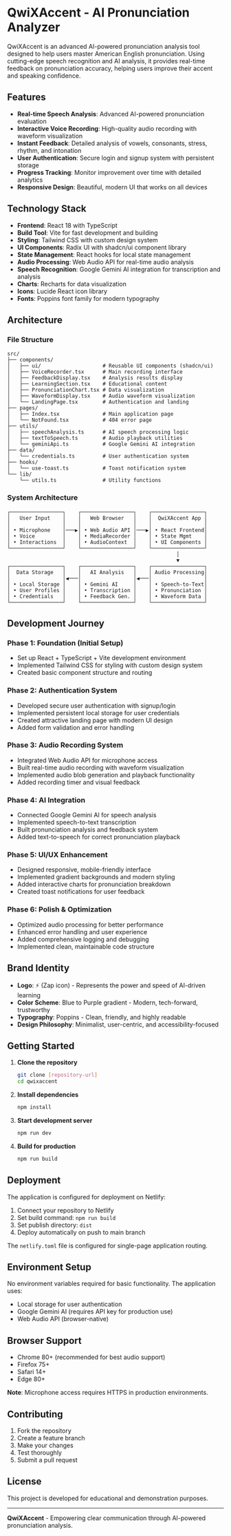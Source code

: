 
# QwiXAccent - AI Pronunciation Analyzer

QwiXAccent is an advanced AI-powered pronunciation analysis tool designed to help users master American English pronunciation. Using cutting-edge speech recognition and AI analysis, it provides real-time feedback on pronunciation accuracy, helping users improve their accent and speaking confidence.

## Features

- **Real-time Speech Analysis**: Advanced AI-powered pronunciation evaluation
- **Interactive Voice Recording**: High-quality audio recording with waveform visualization
- **Instant Feedback**: Detailed analysis of vowels, consonants, stress, rhythm, and intonation
- **User Authentication**: Secure login and signup system with persistent storage
- **Progress Tracking**: Monitor improvement over time with detailed analytics
- **Responsive Design**: Beautiful, modern UI that works on all devices

## Technology Stack

- **Frontend**: React 18 with TypeScript
- **Build Tool**: Vite for fast development and building
- **Styling**: Tailwind CSS with custom design system
- **UI Components**: Radix UI with shadcn/ui component library
- **State Management**: React hooks for local state management
- **Audio Processing**: Web Audio API for real-time audio analysis
- **Speech Recognition**: Google Gemini AI integration for transcription and analysis
- **Charts**: Recharts for data visualization
- **Icons**: Lucide React icon library
- **Fonts**: Poppins font family for modern typography

## Architecture

### File Structure
```
src/
├── components/
│   ├── ui/                    # Reusable UI components (shadcn/ui)
│   ├── VoiceRecorder.tsx      # Main recording interface
│   ├── FeedbackDisplay.tsx    # Analysis results display
│   ├── LearningSection.tsx    # Educational content
│   ├── PronunciationChart.tsx # Data visualization
│   ├── WaveformDisplay.tsx    # Audio waveform visualization
│   └── LandingPage.tsx        # Authentication and landing
├── pages/
│   ├── Index.tsx              # Main application page
│   └── NotFound.tsx           # 404 error page
├── utils/
│   ├── speechAnalysis.ts      # AI speech processing logic
│   ├── textToSpeech.ts        # Audio playback utilities
│   └── geminiApi.ts           # Google Gemini AI integration
├── data/
│   └── credentials.ts         # User authentication system
├── hooks/
│   └── use-toast.ts           # Toast notification system
└── lib/
    └── utils.ts               # Utility functions
```

### System Architecture

```
┌─────────────────┐    ┌─────────────────┐    ┌─────────────────┐
│   User Input    │    │   Web Browser   │    │  QwiXAccent App │
│                 │    │                 │    │                 │
│ • Microphone    │───▶│ • Web Audio API │───▶│ • React Frontend│
│ • Voice         │    │ • MediaRecorder │    │ • State Mgmt    │
│ • Interactions  │    │ • AudioContext  │    │ • UI Components │
└─────────────────┘    └─────────────────┘    └─────────────────┘
                                                       │
                                                       ▼
┌─────────────────┐    ┌─────────────────┐    ┌─────────────────┐
│  Data Storage   │    │   AI Analysis   │    │ Audio Processing│
│                 │◀───│                 │◀───│                 │
│ • Local Storage │    │ • Gemini AI     │    │ • Speech-to-Text│
│ • User Profiles │    │ • Transcription │    │ • Pronunciation │
│ • Credentials   │    │ • Feedback Gen. │    │ • Waveform Data │
└─────────────────┘    └─────────────────┘    └─────────────────┘
```

## Development Journey

### Phase 1: Foundation (Initial Setup)
- Set up React + TypeScript + Vite development environment
- Implemented Tailwind CSS for styling with custom design system
- Created basic component structure and routing

### Phase 2: Authentication System
- Developed secure user authentication with signup/login
- Implemented persistent local storage for user credentials
- Created attractive landing page with modern UI design
- Added form validation and error handling

### Phase 3: Audio Recording System
- Integrated Web Audio API for microphone access
- Built real-time audio recording with waveform visualization
- Implemented audio blob generation and playback functionality
- Added recording timer and visual feedback

### Phase 4: AI Integration
- Connected Google Gemini AI for speech analysis
- Implemented speech-to-text transcription
- Built pronunciation analysis and feedback system
- Added text-to-speech for correct pronunciation playback

### Phase 5: UI/UX Enhancement
- Designed responsive, mobile-friendly interface
- Implemented gradient backgrounds and modern styling
- Added interactive charts for pronunciation breakdown
- Created toast notifications for user feedback

### Phase 6: Polish & Optimization
- Optimized audio processing for better performance
- Enhanced error handling and user experience
- Added comprehensive logging and debugging
- Implemented clean, maintainable code structure

## Brand Identity

- **Logo**: ⚡ (Zap icon) - Represents the power and speed of AI-driven learning
- **Color Scheme**: Blue to Purple gradient - Modern, tech-forward, trustworthy
- **Typography**: Poppins - Clean, friendly, and highly readable
- **Design Philosophy**: Minimalist, user-centric, and accessibility-focused

## Getting Started

1. **Clone the repository**
   ```bash
   git clone [repository-url]
   cd qwixaccent
   ```

2. **Install dependencies**
   ```bash
   npm install
   ```

3. **Start development server**
   ```bash
   npm run dev
   ```

4. **Build for production**
   ```bash
   npm run build
   ```

## Deployment

The application is configured for deployment on Netlify:

1. Connect your repository to Netlify
2. Set build command: `npm run build`
3. Set publish directory: `dist`
4. Deploy automatically on push to main branch

The `netlify.toml` file is configured for single-page application routing.

## Environment Setup

No environment variables required for basic functionality. The application uses:
- Local storage for user authentication
- Google Gemini AI (requires API key for production use)
- Web Audio API (browser-native)

## Browser Support

- Chrome 80+ (recommended for best audio support)
- Firefox 75+
- Safari 14+
- Edge 80+

**Note**: Microphone access requires HTTPS in production environments.

## Contributing

1. Fork the repository
2. Create a feature branch
3. Make your changes
4. Test thoroughly
5. Submit a pull request

## License

This project is developed for educational and demonstration purposes.

---

**QwiXAccent** - Empowering clear communication through AI-powered pronunciation analysis.
